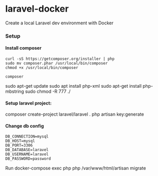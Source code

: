# laravel-docker

Create a local Laravel dev environment with Docker

### Setup

#### Install composer

```
curl -sS https://getcomposer.org/installer | php
sudo mv composer.phar /usr/local/bin/composer
chmod +x /usr/local/bin/composer

composer

```

sudo apt-get update
sudo apt install php-xml
sudo apt-get install php-mbstring
sudo chmod -R 777 ./

#### Setup laravel project:

composer create-project laravel/laravel .
php artisan key:generate

#### Change db config

```
DB_CONNECTION=mysql
DB_HOST=mysql
DB_PORT=3306
DB_DATABASE=laravel
DB_USERNAME=laravel
DB_PASSWORD=password
```

Run
docker-compose exec php php /var/www/html/artisan migrate
